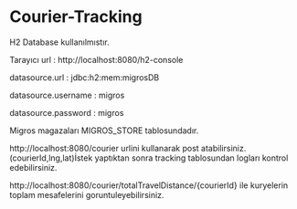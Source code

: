 # Courier-Tracking

H2 Database kullanılmıstır.

Tarayıcı url : http://localhost:8080/h2-console 

datasource.url : jdbc:h2:mem:migrosDB

datasource.username : migros  

datasource.password : migros

Migros magazaları MIGROS_STORE tablosundadır.

http://localhost:8080/courier urlini kullanarak post atabilirsiniz.(courierId,lng,lat)İstek yaptıktan sonra tracking tablosundan logları kontrol edebilirsiniz.

http://localhost:8080/courier/totalTravelDistance/{courierId} ile kuryelerin toplam mesafelerini goruntuleyebilirsiniz.
